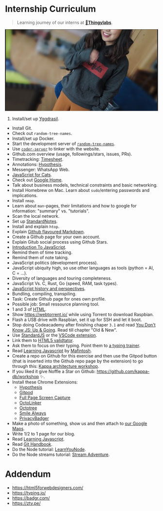 # Internship Curriculum
> Learning journey of our interns at **[🔬Thingylabs](https://thingylabs.business.site/)**.

![](happy-intern.png)

1. Install/set up [Yggdrasil](https://ygg.thingylabs.io/).
- Install Git.
- Check out `random-tree-names`.
- Install/set up Docker.
- Start the development server of [`random-tree-names`](https://github.com/perguth/random-tree-names).
- Use [`coder-server`](https://gist.github.com/perguth/210a2e430a17e0c93410f8a0ef86b959) to tinker with the website.
- Github.com overview (usage, followings/stars, issues, PRs).
- Timetracking: [Timesheet](https://timesheet.io/en/).
- Annotations: [Hypothesis](https://hypothes.is/).
- Messenger: WhatsApp Web.
- [JavaScript for Cats](http://jsforcats.com/).
- Check out [Google Home](https://play.google.com/store/apps/details?id=com.google.android.apps.chromecast.app&hl=en).
- Talk about business models, technical constraints and basic networking.
- Install Homebrew on Mac. Learn about `sudo`/entering passwords and implications.
- Install `nmap`.
- Learn about `man`-pages, their limitations and how to google for information: "summary" vs. "tutorials".
- Scan the local network.
- Set up [StandardNotes](https://standardnotes.org).
- Install and explain `htop`.
- Explain [Github flavoured Markdown](https://guides.github.com/features/mastering-markdown/).
- Create a Github page for your own account.
- Explain Gitub social process using Github Stars.
- [Introduction To JavaScript](https://www.codecademy.com/learn/introduction-to-javascript).
- Remind them of time tracking.
- Remind them of note taking.
- JavaScript politics (development process).
- JavaScript ubiquity high, so use other languages as tools (python = AI, C = ...).
- Diversity of languages and touring completeness.
- JavaScript Vs. C, Rust, Go (speed, RAM, task types).
- [JavaScript history and perspectives](https://www.youtube.com/watch?v=lDLQA6lQSFg).
- Bundling, compiling, transpiling.
- Task: Create Github page for ones own profile.
- Possible job: Small ressource planning tool.
- 1 and 3 of [HTML](https://www.codecademy.com/learn/learn-html).
- Show https://webtorrent.io/ while using Torrent to download Raspbian.
- Flash a USB drive with Raspbian, set it up for SSH and let it boot.
- Stop doing Codeacademy after finishing chaper `3.1` and read [You Don't Know JS: Up & Going](https://github.com/getify/You-Dont-Know-JS/blob/master/up%20%26%20going/ch2.md). Read till chapter "Old & New".
- Use [StandardJS](https://standardjs.com/#usage) or the [VSCode extension](https://marketplace.visualstudio.com/items?itemName=chenxsan.vscode-standardjs).
- Link them to [HTML5 validtator](https://validator.w3.org/).
- Ask them to focus on their typing. Point them to [a typing trainer](https://zty.pe/).
- Read [Learning Javascript](https://mafinto.sh/blog/learning-javascript.html) by [Mafintosh](https://github.com/mafintosh).
- Create a repo on Github for this exercise and then use the Gitpod button (that is inserted into the Github repo page by the extension) to go through this: [Kappa architecture workshop](https://kappa-db.github.io/workshop/build/01.html).
- If you liked it give Noffle a Star on Github: https://github.com/kappa-db/workshop ✨.
- Install these Chrome Extensions:
  - [Hypothesis](https://chrome.google.com/webstore/detail/hypothesis-web-pdf-annota/bjfhmglciegochdpefhhlphglcehbmek?hl=en)
  - [Gitpod](https://chrome.google.com/webstore/detail/gitpod-online-ide/dodmmooeoklaejobgleioelladacbeki)
  - [Full Page Screen Capture](https://chrome.google.com/webstore/detail/full-page-screen-capture/fdpohaocaechififmbbbbbknoalclacl)
  - [OctoLinker](https://chrome.google.com/webstore/detail/octolinker/jlmafbaeoofdegohdhinkhilhclaklkp)
  - [Octotree](https://chrome.google.com/webstore/detail/octotree/bkhaagjahfmjljalopjnoealnfndnagc)
  - [Smile Always](https://chrome.google.com/webstore/detail/smile-always/jgpmhnmjbhgkhpbgelalfpplebgfjmbf)
  - [PrivacyBadger](https://chrome.google.com/webstore/detail/privacy-badger/pkehgijcmpdhfbdbbnkijodmdjhbjlgp)
- Make a photo of something, show us and then attach to [our Google Maps](https://g.page/thingylabs/).
- Write 1/2 to 1 page for our blog.
- Read [Learning Javascript](https://mafinto.sh/blog/learning-javascript.html).
- Read [Git Handbook](https://guides.github.com/introduction/git-handbook/).
- Do the Node tutorial: [LearnYouNode](https://github.com/workshopper/learnyounode).
- Do the Node streams tutorial: [Stream Adventure](https://github.com/workshopper/stream-adventure).

# Addendum
- https://html5forwebdesigners.com/
- https://typing.io/
- https://badgr.com/
- https://zty.pe/
